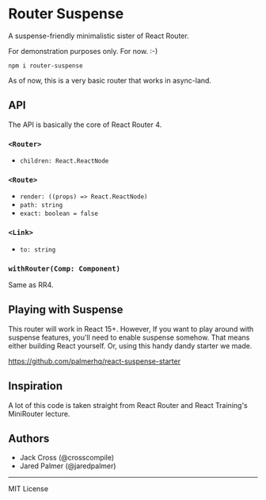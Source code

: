 # Router Suspense

A suspense-friendly minimalistic sister of React Router.

For demonstration purposes only. For now. :-)

```
npm i router-suspense
```

As of now, this is a very basic router that works in async-land.

## API

The API is basically the core of React Router 4.

### `<Router>`

- `children: React.ReactNode`

### `<Route>`

- `render: ((props) => React.ReactNode)`
- `path: string`
- `exact: boolean = false`

### `<Link>`

- `to: string`

### `withRouter(Comp: Component)`

Same as RR4.

## Playing with Suspense

This router will work in React 15+. However, If you want to play around with suspense features, you'll need to enable suspense somehow. That means either building React yourself. Or, using this handy dandy starter we made.

https://github.com/palmerhq/react-suspense-starter

## Inspiration

A lot of this code is taken straight from React Router and React Training's MiniRouter lecture.

## Authors

- Jack Cross (@crosscompile)
- Jared Palmer (@jaredpalmer)

---

MIT License
